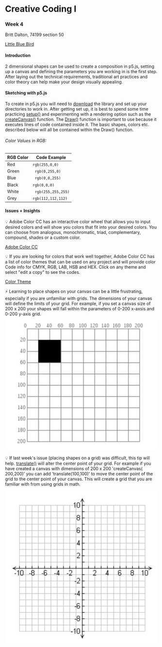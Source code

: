 # Creative Coding I #
### Week 4 ###

Britt Dalton, 74199 section 50

[Little Blue Bird](https://brittdalton.github.io/Creative_Coding_HW/HW_04/)



 #### Introduction ####
 2 dimensional shapes can be used to create a composition in p5.js, setting up a canvas and
 defining the parameters you are working in is the first step. After laying out the
 technical requirements, traditional art practices and color theory can help
 make your design visually appealing.

 #### Sketching with p5.js ####
 To create in p5.js you will need to [download](https://p5js.org/download/) the library and
 set up your directories to work in. After getting set up, it is best to spend some time
 practicing [setup()](https://p5js.org/reference/#/p5/setup) and experimenting with a rendering option such as the [createCanvas()](https://p5js.org/reference/#/p5/createCanvas) function. The [Draw()](https://p5js.org/reference/#/p5/draw) function is important to use because it executes lines
 of code contained inside it. The basic shapes, colors etc. described below will all be contained within the
 Draw() function.



###### Color Values in RGB: ######

|RGB Color | Code Example |
|---------- | -------------|
| Red | `rgb(255,0,0)`|
| Green | ` rgb(0,255,0)`|
| Blue | ` rgb(0,0,255)`|
| Black | `rgb(0,0,0)`|
| White | ` rgb(255,255,255)`|
| Grey | ` rgb(112,112,112) `|




 #### Issues + Insights ####

:bulb: Adobe Color CC has an interactive color wheel
that allows you to input desired colors and will show you colors that fit into your
desired colors. You can choose from analogous, monochromatic, triad, complementary,
compound, shades or a custom color.

[Adobe Color CC](https://color.adobe.com/create/color-wheel/)


:bulb: If you are looking for colors that work well together, Adobe Color CC has
a list of color themes that can be used on any project and will provide color Code
info for CMYK, RGB, LAB, HSB and HEX. Click on any theme and select "edit a copy"
to see the codes.

 [Color Theme](https://color.adobe.com/explore/?filter=most-popular&time=month)


 :zap: Learning to place shapes on your canvas can be a little frustrating, especially
 if you are unfamiliar with grids. The dimensions of your canvas will define the
 limits of your grid. For example, if you set a canvas size of 200 x 200 your shapes will
 fall within the parameters of 0-200 x-axsis and 0-200 y-axis grid.
 ![Canvas Grid](/HW_03/Grid_example.png)

 :bulb: If last week's issue (placing shapes on a grid) was difficult, this tip will help. [translate()](https://p5js.org/reference/#/p5/translate) will alter the center point of your grid.
 For example if you have created a canvas with dimensions of 200 x 200 'createCanvas( 200,200)' you can add 'translate(100,100)' to move the center point of the grid to the center point of your
 canvas. This will create a grid that you are familiar with from using grids in math.

![Translate Grid](/HW_04/Translate_grid_01.png)

